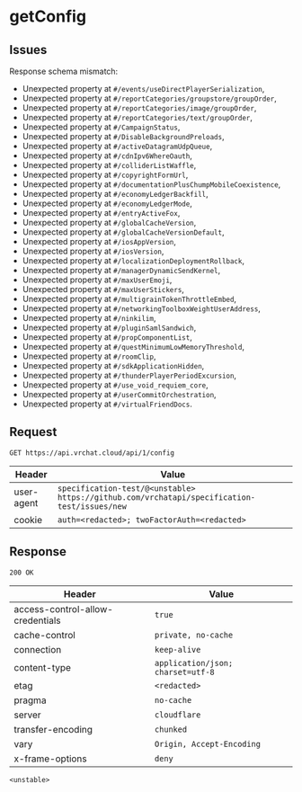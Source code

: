 # getConfig

## Issues
Response schema mismatch:
* Unexpected property at ``#/events/useDirectPlayerSerialization``,
* Unexpected property at ``#/reportCategories/groupstore/groupOrder``,
* Unexpected property at ``#/reportCategories/image/groupOrder``,
* Unexpected property at ``#/reportCategories/text/groupOrder``,
* Unexpected property at ``#/CampaignStatus``,
* Unexpected property at ``#/DisableBackgroundPreloads``,
* Unexpected property at ``#/activeDatagramUdpQueue``,
* Unexpected property at ``#/cdnIpv6WhereOauth``,
* Unexpected property at ``#/colliderListWaffle``,
* Unexpected property at ``#/copyrightFormUrl``,
* Unexpected property at ``#/documentationPlusChumpMobileCoexistence``,
* Unexpected property at ``#/economyLedgerBackfill``,
* Unexpected property at ``#/economyLedgerMode``,
* Unexpected property at ``#/entryActiveFox``,
* Unexpected property at ``#/globalCacheVersion``,
* Unexpected property at ``#/globalCacheVersionDefault``,
* Unexpected property at ``#/iosAppVersion``,
* Unexpected property at ``#/iosVersion``,
* Unexpected property at ``#/localizationDeploymentRollback``,
* Unexpected property at ``#/managerDynamicSendKernel``,
* Unexpected property at ``#/maxUserEmoji``,
* Unexpected property at ``#/maxUserStickers``,
* Unexpected property at ``#/multigrainTokenThrottleEmbed``,
* Unexpected property at ``#/networkingToolboxWeightUserAddress``,
* Unexpected property at ``#/ninkilim``,
* Unexpected property at ``#/pluginSamlSandwich``,
* Unexpected property at ``#/propComponentList``,
* Unexpected property at ``#/questMinimumLowMemoryThreshold``,
* Unexpected property at ``#/roomClip``,
* Unexpected property at ``#/sdkApplicationHidden``,
* Unexpected property at ``#/thunderPlayerPeriodExcursion``,
* Unexpected property at ``#/use_void_requiem_core``,
* Unexpected property at ``#/userCommitOrchestration``,
* Unexpected property at ``#/virtualFriendDocs``.
## Request
`GET https://api.vrchat.cloud/api/1/config`

| Header | Value |
| ------ | ----- |
| user-agent | `specification-test/@<unstable> https://github.com/vrchatapi/specification-test/issues/new` |
| cookie | `auth=<redacted>; twoFactorAuth=<redacted>` |


## Response
`200 OK`

| Header | Value |
| ------ | ----- |
| access-control-allow-credentials | `true` |
| cache-control | `private, no-cache` |
| connection | `keep-alive` |
| content-type | `application/json; charset=utf-8` |
| etag | `<redacted>` |
| pragma | `no-cache` |
| server | `cloudflare` |
| transfer-encoding | `chunked` |
| vary | `Origin, Accept-Encoding` |
| x-frame-options | `deny` |

```jsonc
<unstable>
```
